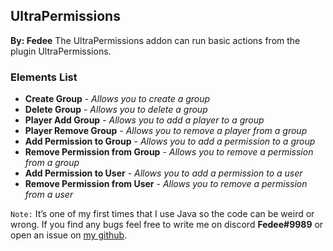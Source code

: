 ## UltraPermissions
**By: Fedee**
The UltraPermissions addon can run basic actions from the plugin UltraPermissions.
<br>

### Elements List
- **Create Group** - *Allows you to create a group*
- **Delete Group** - *Allows you to delete a group*
- **Player Add Group** - *Allows you to add a player to a group*
- **Player Remove Group** - *Allows you to remove a player from a group*
- **Add Permission to Group** - *Allows you to add a permission to a group*
- **Remove Permission from Group** - *Allows you to remove a permission from a group*
- **Add Permission to User** - *Allows you to add a permission to a user*
- **Remove Permission from User** - *Allows you to remove a permission from a user*

`Note:` It’s one of my first times that I use Java so the code can be weird or wrong. If you find any bugs feel free to write me on discord **Fedee#9989** or open an issue on [my github](https://github.com/Fedee0/UltraPermissions-Addon/issues).
